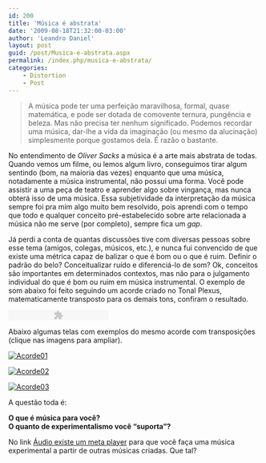 ```yaml
---
id: 200
title: 'Música é abstrata'
date: '2009-08-18T21:32:00-03:00'
author: 'Leandro Daniel'
layout: post
guid: /post/Musica-e-abstrata.aspx
permalink: /index.php/musica-e-abstrata/
categories:
    - Distortion
    - Post
---
```


> A música pode ter uma perfeição maravilhosa, formal, quase matemática, e pode ser dotada de comovente ternura, pungência e beleza. Mas não precisa ter nenhum significado. Podemos recordar uma música, dar-lhe a vida da imaginação (ou mesmo da alucinação) simplesmente porque gostamos dela. É razão o bastante.

No entendimento de *Oliver Sacks* a música é a arte mais abstrata de todas. Quando vemos um filme, ou lemos algum livro, conseguimos tirar algum sentindo (bom, na maioria das vezes) enquanto que uma música, notadamente a música instrumental, não possui uma forma. Você pode assistir a uma peça de teatro e aprender algo sobre vingança, mas nunca obterá isso de uma música. Essa subjetividade da interpretação da música sempre foi pra mim algo muito bem resolvido, pois aprendi com o tempo que todo e qualquer conceito pré-estabelecido sobre arte relacionada a música não me serve (por completo), sempre fica um *gap*.

Já perdi a conta de quantas discussões tive com diversas pessoas sobre esse tema (amigos, colegas, músicos, etc.), e nunca fui convencido de que existe uma métrica capaz de balizar o que é bom ou o que é ruim. Definir o padrão do belo? Conceitualizar ruído e diferenciá-lo de som? Ok, conceitos são importantes em determinados contextos, mas não para o julgamento individual do que é bom ou ruim em música instrumental. O exemplo de som abaixo foi feito seguindo um acorde criado no Tonal Plexus, matematicamente transposto para os demais tons, confiram o resultado.

<object data="http://www.leandrodaniel.com/mp3player/player_mp3.swf" height="20" type="application/x-shockwave-flash" width="200"><param name="movie" value="http://www.leandrodaniel.com/mp3player/player_mp3.swf"></param><param name="FlashVars" value="mp3=http://www.leandrodaniel.com/audio/TonalPlexus_Exp03.mp3&bgcolor1=ffffff&bgcolor2=cccccc&buttoncolor=999999&buttonovercolor=0&slidercolor1=cccccc&slidercolor2=999999&sliderovercolor=666666&textcolor=0"></param></object>

Abaixo algumas telas com exemplos do mesmo acorde com transposições (clique nas imagens para ampliar).

[![Acorde01](http://leandrodaniel.com/pics/Acorde01_thumb.gif "Acorde01")](http://leandrodaniel.com/pics/Acorde01.gif)

[![Acorde02](http://leandrodaniel.com/pics/Acorde02_thumb.gif "Acorde02")](http://leandrodaniel.com/pics/Acorde02.gif)

[![Acorde03](http://leandrodaniel.com/pics/Acorde03_thumb.gif "Acorde03")](http://leandrodaniel.com/pics/Acorde03.gif)

A questão toda é:

**O que é música para você?**   
**O quanto de experimentalismo você “suporta”?**

No link [Áudio existe um meta player](http://www.leandrodaniel.com/page/audio) para que você faça uma música experimental a partir de outras músicas criadas. Que tal?